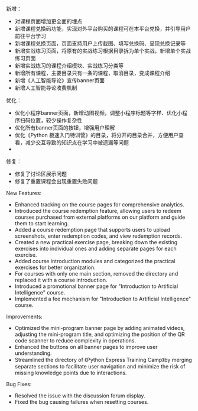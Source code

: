 新增：
 - 对课程页面增加更全面的埋点
- 新增课程兑换码功能，实现对外平台购买的课程可在本平台兑换，并引导用户前往平台学习
- 新增课程兑换页面，页面支持用户上传截图、填写兑换码、呈现兑换记录等
- 新增实战练习页面，将原有的实战练习根据目录拆为单个实战，新增单个实战练习页面
- 新增实战练习的课程介绍模块、实战练习分类等
- 新增所有课程，主要目录只有一条的课程，取消目录，变成课程介绍
- 新增《人工智能导论》宣传banner页面
- 新增人工智能导论收费机制

优化：

- 优化小程序banner页面，新增动图视频，调整小程序标题等字样、优化小程序扫码位置，较少操作复杂性
- 优化所有banner页面的按钮，增强用户理解
- 优化《Python 极速入门特训营》的目录，将分开的目录合并，方便用户查看，减少交互导致的知识点在学习中被遗漏等问题
-

修复：

- 修复了讨论区展示问题
- 修复了重置课程会出现重置失败问题

New Features:

- Enhanced tracking on the course pages for comprehensive analytics.
- Introduced the course redemption feature, allowing users to redeem courses purchased from external platforms on our platform and guide them to start learning.
- Added a course redemption page that supports users to upload screenshots, enter redemption codes, and view redemption records.
- Created a new practical exercise page, breaking down the existing exercises into individual ones and adding separate pages for each exercise.
- Added course introduction modules and categorized the practical exercises for better organization.
- For courses with only one main section, removed the directory and replaced it with a course introduction.
- Introduced a promotional banner page for "Introduction to Artificial Intelligence" course.
- Implemented a fee mechanism for "Introduction to Artificial Intelligence" course.

Improvements:

- Optimized the mini-program banner page by adding animated videos, adjusting the mini-program title, and optimizing the position of the QR code scanner to reduce complexity in operations.
- Enhanced the buttons on all banner pages to improve user understanding.
- Streamlined the directory of 《Python Express Training Camp》by merging separate sections to facilitate user navigation and minimize the risk of missing knowledge points due to interactions.

Bug Fixes:

- Resolved the issue with the discussion forum display.
- Fixed the bug causing failures when resetting courses.
